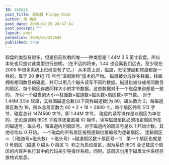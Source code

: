 ```yaml
---
ID: 262645
post_title: 软磁盘 Floppy Disk
author: 南 靖男
post_date: 2005-02-26 20:47:14
post_excerpt: ""
layout: post
permalink: 2005/02/262645
published: true
---
```

软盘的类型有很多，但是目前仅剩的唯一一种类型是 1.44M 3.5 英寸软盘。所以本处也只是对此类型进行说明。（在不远的将来，1.44 也会离我们远去。至少现在 2005 年很多系统上已经没有了它。）
从本质上说，磁盘，无论硬盘和软盘都是一样的，属于 20 世纪 70 年代“温彻斯特”技术的产物。
磁盘被分成许多柱面，柱面拥有相同数目的磁道，并可以用几个磁头读写不同的数据。磁道也被分成相同数目的扇区。每个扇区存放同样大小的字节数据。这些数据对于一个磁盘来说都是一致的。
所以一个磁盘的大小＝柱面数×磁道数×磁头数×扇区数×字节数。
对于 1.44M 3.5in 软盘，其柱面磁道总数(以下简称磁道数)为 80，磁头数为 2，每磁道扇区数为 18，所以总扇区数为 80 * 2 * 18 = 2880 个。每个扇区拥有 512 字节，磁盘总计 1474560 字节，即 1.44M 字节。
磁盘的读写操作是以扇区为单位的，无论是调用 BIOS 子程序还是直接 IO 操作，读写磁盘扇区必须指定扇区所在的磁道号，磁头号，和磁道内的扇区号。对于磁道内的扇区号是以 1 开始计数，其他号均以 0 开始。
一个磁盘的所有扇区按照逻辑位置编号为逻辑扇区。
逻辑扇区＝（（磁道号×磁头数）＋磁头号）×磁道扇区数＋扇区号－1）
第一个扇区也就是 0 号扇区（磁道 0 磁头 0 扇区 1）称之为启动扇区，因为系统 BIOS 会记载这个扇区的内容并执行其中的代码来引导操作系统。同时，该扇区也用于磁盘文件系统存放格式信息。